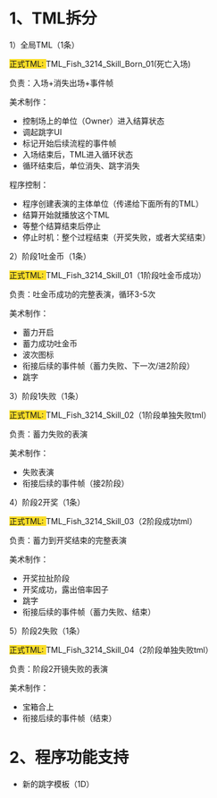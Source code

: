 # 1、TML拆分
1）全局TML（1条）

<font style="background-color:#FBDE28;">正式TML:  </font>   TML_Fish_3214_Skill_Born_01(死亡入场)

负责：入场+消失出场+事件帧

美术制作：

+ 控制场上的单位（Owner）进入结算状态
+ 调起跳字UI
+ 标记开始后续流程的事件帧
+ 入场结束后，TML进入循环状态
+ 循环结束后，单位消失、跳字消失

程序控制：

+ 程序创建表演的主体单位（传递给下面所有的TML）
+ 结算开始就播放这个TML
+ 等整个结算结束后停止
+ 停止时机：整个过程结束（开奖失败，或者大奖结束）



2）阶段1吐金币（1条）

<font style="background-color:#FBDE28;">正式TML:  </font>   TML_Fish_3214_Skill_01（1阶段吐金币成功）

负责：吐金币成功的完整表演，循环3-5次

美术制作：

+ 蓄力开启
+ 蓄力成功吐金币
+ 波次图标
+ 衔接后续的事件帧（蓄力失败、下一次/进2阶段）
+ 跳字



3）阶段1失败（1条）

<font style="background-color:#FBDE28;">正式TML:  </font>   TML_Fish_3214_Skill_02（1阶段单独失败tml）

负责：蓄力失败的表演

美术制作：

+ 失败表演
+ 衔接后续的事件帧（接2阶段）



4）阶段2开奖（1条）

<font style="background-color:#FBDE28;">正式TML:  </font>   TML_Fish_3214_Skill_03（2阶段成功tml）

负责：蓄力到开奖结束的完整表演

美术制作：

+ 开奖拉扯阶段
+ 开奖成功，露出倍率因子
+ 跳字
+ 衔接后续的事件帧（蓄力失败、结束）



5）阶段2失败（1条）

<font style="background-color:#FBDE28;">正式TML:  </font>   TML_Fish_3214_Skill_04（2阶段单独失败tml）

负责：阶段2开镜失败的表演

美术制作：

+ 宝箱合上
+ 衔接后续的事件帧（结束）



# 2、程序功能支持
+ 新的跳字模板（1D）

